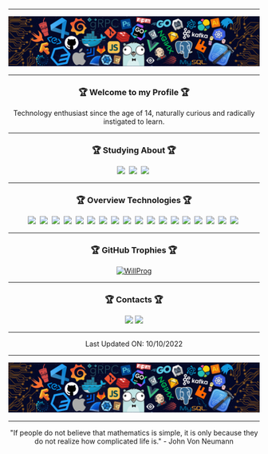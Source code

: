 <hr>

<!-- Side -->
<a href="https://github.com/RonaldGuilhermePDS">![Side](https://github.com/RonaldGuilhermePDS/RonaldGuilhermePDS/blob/master/.GitHub/Side.png?raw=true)</a>

<hr>

<h3 align="center">🏆&nbsp;Welcome to my Profile&nbsp;🏆</h3>

<p align="center">Technology enthusiast since the age of 14, naturally curious and radically instigated to learn.</p>

<hr>

<!-- Studying About -->
<h3 align="center">🏆&nbsp;Studying About&nbsp;🏆</h3>


<div align="center">
  <img src="https://img.shields.io/badge/Next.js-05112A?style=flat&logo=NEXT.JS" />&nbsp;
  <img src="https://img.shields.io/badge/Electron-05112A?style=flat&logo=ELECTRON" />&nbsp;
  <img src="https://img.shields.io/badge/Docker-05112A?style=flat&logo=DOCKER" />&nbsp;
</div>

<hr>

<!-- Overview Technologies -->
<h3 align="center">🏆&nbsp;Overview Technologies&nbsp;🏆</h3>


<div align="center">
 <img src="https://img.shields.io/badge/HTML-05112A?style=flat&logo=HTML5" />&nbsp;
 <img src="https://img.shields.io/badge/CSS-05112A?style=flat&logo=CSS3" />&nbsp;
 <img src="https://img.shields.io/badge/JavaScript-05112A?style=flat&logo=JAVASCRIPT" />&nbsp;
 <img src="https://img.shields.io/badge/TypeScript-05112A?style=flat&logo=TYPESCRIPT" />&nbsp;
 <img src="https://img.shields.io/badge/Node.js-05112A?style=flat&logo=NODE.JS" />&nbsp;
 <img src="https://img.shields.io/badge/React.js-05112A?style=flat&logo=REACT" />&nbsp;
 <img src="https://img.shields.io/badge/React%20Native-05112A?style=flat&logo=REACT" />&nbsp;
 <img src="https://img.shields.io/badge/EXPO-05112A?style=flat&logo=EXPO" />&nbsp;
 <img src="https://img.shields.io/badge/MySQL-05112A?stylflat&logo=MYSQL" />&nbsp;
 <img src="https://img.shields.io/badge/SQLite-05112A?stylflat&logo=SQLITE" />&nbsp;
 <img src="https://img.shields.io/badge/Firebase-05112A?style=flat&logo=FIREBASE" />&nbsp;
 <img src="https://img.shields.io/badge/MongoDB-05112A?style=flat&logo=MONGODB" />&nbsp;
 <img src="https://img.shields.io/badge/Amazon_Web_Services-05112A.svg?style=flat&logo=AMAZON-AWS" />&nbsp;
 <img src="https://img.shields.io/badge/Git-05112A?style=flat&logo=GIT" />&nbsp;
 <img src="https://img.shields.io/badge/GitHub-05112A?style=flat&logo=GITHUB" />&nbsp;
 <img src="https://img.shields.io/badge/GitLab-05112A?style=flat&logo=GITLAB" />&nbsp;
 <img src="https://img.shields.io/badge/Linux-05112A.svg?style=flat&logo=LINUX" />&nbsp;
 <img src="https://img.shields.io/badge/Raspberry_Pi-05112A?style=flat&logo=RASPBERRY-PI" />&nbsp;
</div>

<hr>

<!-- GitHub Trophies -->
<h3 align="center">🏆&nbsp;GitHub Trophies&nbsp;🏆</h3>

<p align="center"><a href="https://github.com/WilliamVSMartins"><img height="150em" src="https://github-profile-trophy.vercel.app/?username=WillProg&margin-w=8&margin-h=8&theme=dracula" alt="WillProg"/></a></p>

<hr>

<!-- Contacts -->
<h3 align="center">🏆&nbsp;Contacts&nbsp;🏆</h3>

<p align="center"><a href="https://linkedin.com/in/williamvalther/" rel="noopener noreferrer" target="_blank">
<img src="https://img.icons8.com/external-justicon-flat-justicon/64/000000/external-linkedin-social-media-justicon-flat-justicon.png" width="40" /></a>
<a href="https://api.whatsapp.com/send/?phone=5598984532518&app_absent=0" target="_blank" rel="noopener noreferrer"><img src="https://img.icons8.com/external-justicon-flat-justicon/64/000000/external-whatsapp-social-media-justicon-flat-justicon.png" width="40" /></a>
</p>

<hr>

<!-- Credits -->
<p align="center">Last Updated ON: 10/10/2022</p>

<hr>

<a href="https://github.com/WilliamVSMartins">

<!-- Side -->
![Side](https://github.com/RonaldGuilhermePDS/RonaldGuilhermePDS/blob/master/.GitHub/Side.png?raw=true)

</a>

<hr>

<p align="center"> "If people do not believe that mathematics is simple, it is only because they do not realize how complicated life is." - John Von Neumann <p>
